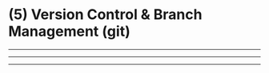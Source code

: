 # (5) Version Control & Branch Management (git)

*******************
*******************
*******************
